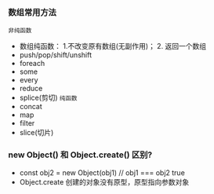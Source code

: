 ### 数组常用方法

`非纯函数`
- 数组纯函数： 1.不改变原有数组(无副作用)； 2. 返回一个数组
- push/pop/shift/unshift
- foreach
- some
- every
- reduce
- splice(剪切)
`纯函数`
- concat
- map
- filter
- slice(切片)

### new Object() 和 Object.create() 区别?
- const obj2 = new Object(obj1) // obj1 === obj2 true
- Object.create 创建的对象没有原型，原型指向参数对象
